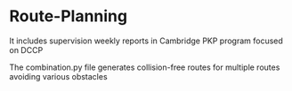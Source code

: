 # Route-Planning
It includes supervision weekly reports in Cambridge PKP program focused on DCCP

The combination.py file generates collision-free routes for multiple routes avoiding various obstacles
